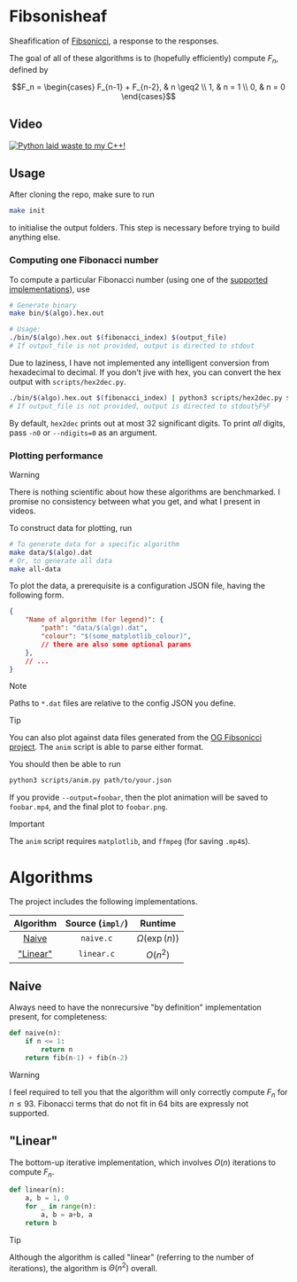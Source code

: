 # Fibsonisheaf

Sheafification of [Fibsonicci](https://github.com/SheafificationOfG/Fibsonicci), a response to the responses.

The goal of all of these algorithms is to (hopefully efficiently) compute $`F_n`$, defined by

```math
F_n = \begin{cases}
    F_{n-1} + F_{n-2}, & n \geq2 \\
    1, & n = 1 \\
    0, & n = 0
\end{cases}
```

## Video
[![Python laid waste to my C++!](https://img.youtube.com/vi/02rh1NjJLI4/0.jpg)](https://youtu.be/02rh1NjJLI4)

## Usage

After cloning the repo, make sure to run

```bash
make init
```

to initialise the output folders.
This step is necessary before trying to build anything else.

### Computing one Fibonacci number

To compute a particular Fibonacci number (using one of the [supported implementations](#algorithms)), use

```bash
# Generate binary
make bin/$(algo).hex.out

# Usage:
./bin/$(algo).hex.out $(fibonacci_index) $(output_file)
# If output_file is not provided, output is directed to stdout
```

Due to laziness, I have not implemented any intelligent conversion from hexadecimal to decimal.
If you don't jive with hex, you can convert the hex output with `scripts/hex2dec.py`.

```bash
./bin/$(algo).hex.out $(fibonacci_index) | python3 scripts/hex2dec.py $(output_file)
# If output_file is not provided, output is directed to stdout½F½F
```

By default, `hex2dec` prints out at most 32 significant digits.
To print *all* digits, pass `-n0` or `--ndigits=0` as an argument.

### Plotting performance

> [!WARNING]
> There is nothing scientific about how these algorithms are benchmarked.
> I promise no consistency between what you get, and what I present in videos.

To construct data for plotting, run

```bash
# To generate data for a specific algorithm
make data/$(algo).dat
# Or, to generate all data
make all-data
```

To plot the data, a prerequisite is a configuration JSON file, having the following form.

```json
{
    "Name of algorithm (for legend)": {
        "path": "data/$(algo).dat",
        "colour": "$(some_matplotlib_colour)",
        // there are also some optional params
    },
    // ...
}
```

> [!NOTE]
> Paths to `*.dat` files are relative to the config JSON you define.

> [!TIP]
> You can also plot against data files generated from the [OG Fibsonicci project](https://github.com/SheafificationOfG/Fibsonicci).
> The `anim` script is able to parse either format.

You should then be able to run

```bash
python3 scripts/anim.py path/to/your.json
```

If you provide `--output=foobar`, then the plot animation will be saved to `foobar.mp4`, and the final plot to `foobar.png`.

> [!IMPORTANT]
> The `anim` script requires `matplotlib`, and `ffmpeg` (for saving `.mp4`s).

# Algorithms

The project includes the following implementations.

| Algorithm | Source (`impl/`) | Runtime |
|:---------:|:----------------:|:-------:|
| [Naive](#naive) | `naive.c` | $`\Omega(\exp(n))`$ |
| ["Linear"](#linear) | `linear.c` | $`O(n^2)`$ |

## Naive

Always need to have the nonrecursive "by definition" implementation present, for completeness:

```py
def naive(n):
    if n <= 1:
        return n
    return fib(n-1) + fib(n-2)
```

> [!WARNING]
> I feel required to tell you that the algorithm will only correctly compute $`F_n`$ for $`n\leq93`$.
> Fibonacci terms that do not fit in 64 bits are expressly not supported.

## "Linear"

The bottom-up iterative implementation, which involves $`O(n)`$ iterations to compute $`F_n`$.

```py
def linear(n):
    a, b = 1, 0
    for _ in range(n):
        a, b = a+b, a
    return b
```

> [!TIP]
> Although the algorithm is called "linear" (referring to the number of iterations), the algorithm is $\Theta(n^2)$ overall.

